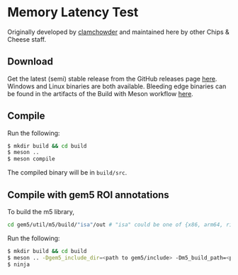 # Memory Latency Test

Originally developed by [clamchowder](https://github.com/clamchowder/) and maintained here by other Chips & Cheese staff.

## Download

Get the latest (semi) stable release from the GitHub releases page [here](https://github.com/ChipsandCheese/MemoryLatencyTest/releases/). Windows and Linux binaries are both available. Bleeding edge binaries can be found in the artifacts of the Build with Meson workflow [here](https://github.com/ChipsandCheese/MemoryLatencyTest/actions/workflows/build-project.yml).


## Compile

Run the following:

```bash
$ mkdir build && cd build
$ meson ..
$ meson compile
```

The compiled binary will be in `build/src`.

## Compile with gem5 ROI annotations

To build the m5 library,

```bash
cd gem5/util/m5/build/"isa"/out # "isa" could be one of {x86, arm64, riscv}
```

Run the following:

```bash
$ mkdir build && cd build
$ meson .. -Dgem5_include_dir=<path to gem5/include> -Dm5_build_path=<path to gem5/util/m5/build/"isa"/out>
$ ninja
```

